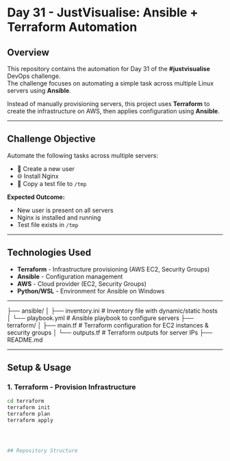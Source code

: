 # Day 31 - JustVisualise: Ansible + Terraform Automation

## Overview
This repository contains the automation for Day 31 of the **#justvisualise** DevOps challenge.  
The challenge focuses on automating a simple task across multiple Linux servers using **Ansible**.  

Instead of manually provisioning servers, this project uses **Terraform** to create the infrastructure on AWS, then applies configuration using **Ansible**.

---

## Challenge Objective
Automate the following tasks across multiple servers:

- 👤 Create a new user
- 🌐 Install Nginx
- 📂 Copy a test file to `/tmp`

**Expected Outcome:**
- New user is present on all servers
- Nginx is installed and running
- Test file exists in `/tmp`

---

## Technologies Used
- **Terraform** - Infrastructure provisioning (AWS EC2, Security Groups)
- **Ansible** - Configuration management
- **AWS** - Cloud provider (EC2, Security Groups)
- **Python/WSL** - Environment for Ansible on Windows

---

├── ansible/
│ ├── inventory.ini # Inventory file with dynamic/static hosts
│ └── playbook.yml # Ansible playbook to configure servers
├── terraform/
│ ├── main.tf # Terraform configuration for EC2 instances & security groups
│ └── outputs.tf # Terraform outputs for server IPs
├── README.md





---

## Setup & Usage

### 1. Terraform - Provision Infrastructure
```bash
cd terraform
terraform init
terraform plan
terraform apply




## Repository Structure
